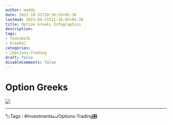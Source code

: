 ```yaml
---
author: maddy
date: 2022-10-31T20:30:53+05:30
lastmod: 2023-04-15T11:16:05+05:30
title: Option Greeks Infographics
description: 
tags:
- Youtube📺
- Greeks🔰 
categories: 
- 🤹Options-Trading
draft: false
disableComments: false
---
```

# Option Greeks

![](https://i.imgur.com/pGkvnQ2.jpg)

---
🏷️Tags :  #Investments💷/Options-Trading🎛️ 
